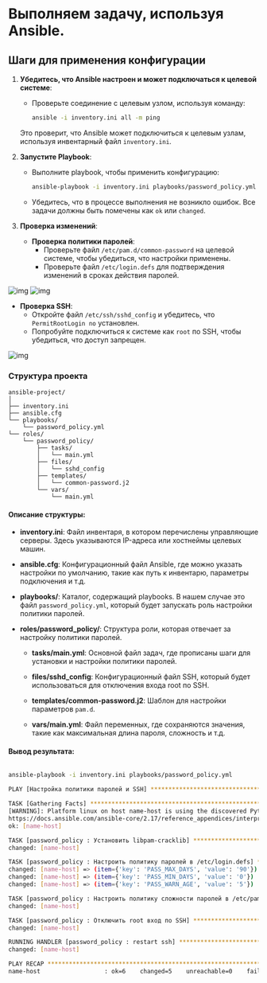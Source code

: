 # Выполняем задачу, используя Ansible.

## Шаги для применения конфигурации

1. **Убедитесь, что Ansible настроен и может подключаться к целевой системе**:
   - Проверьте соединение с целевым узлом, используя команду:

     ```bash
     ansible -i inventory.ini all -m ping
     ```

   Это проверит, что Ansible может подключиться к целевым узлам, используя инвентарный файл `inventory.ini`.

2. **Запустите Playbook**:
   - Выполните playbook, чтобы применить конфигурацию:

     ```bash
     ansible-playbook -i inventory.ini playbooks/password_policy.yml
     ```

   - Убедитесь, что в процессе выполнения не возникло ошибок. Все задачи должны быть помечены как `ok` или `changed`.

3. **Проверка изменений**:
   - **Проверка политики паролей**:
     - Проверьте файл `/etc/pam.d/common-password` на целевой системе, чтобы убедиться, что настройки применены.
     - Проверьте файл `/etc/login.defs` для подтверждения изменений в сроках действия паролей.

![img](💀Task14/img/pass.png)
![img](💀Task14/img/pass-d.png)

   - **Проверка SSH**:
     - Откройте файл `/etc/ssh/sshd_config` и убедитесь, что `PermitRootLogin no` установлен.
     - Попробуйте подключиться к системе как `root` по SSH, чтобы убедиться, что доступ запрещен.

![img](💀Task14/img/ssh-no-root.png)

### Структура проекта

```
ansible-project/
│
├── inventory.ini
├── ansible.cfg
└── playbooks/
    └── password_policy.yml
└── roles/
    └── password_policy/
        ├── tasks/
        │   └── main.yml
        ├── files/
        │   └── sshd_config
        ├── templates/
        │   └── common-password.j2
        └── vars/
            └── main.yml
```

#### Описание структуры:

- **inventory.ini**: Файл инвентаря, в котором перечислены управляющие серверы. Здесь указываются IP-адреса или хостнеймы целевых машин.
  
- **ansible.cfg**: Конфигурационный файл Ansible, где можно указать настройки по умолчанию, такие как путь к инвентарю, параметры подключения и т.д.

- **playbooks/**: Каталог, содержащий playbooks. В нашем случае это файл `password_policy.yml`, который будет запускать роль настройки политики паролей.

- **roles/password_policy/**: Структура роли, которая отвечает за настройку политики паролей.

  - **tasks/main.yml**: Основной файл задач, где прописаны шаги для установки и настройки политики паролей.

  - **files/sshd_config**: Конфигурационный файл SSH, который будет использоваться для отключения входа root по SSH.

  - **templates/common-password.j2**: Шаблон для настройки параметров `pam.d`.

  - **vars/main.yml**: Файл переменных, где сохраняются значения, такие как максимальная длина пароля, сложность и т.д.

#### Вывод результата:

``` bash

ansible-playbook -i inventory.ini playbooks/password_policy.yml

PLAY [Настройка политики паролей и SSH] ****************************************************************************************************************************************************************************************

TASK [Gathering Facts] *********************************************************************************************************************************************************************************************************
[WARNING]: Platform linux on host name-host is using the discovered Python interpreter at /usr/bin/python3.8, but future installation of another Python interpreter could change the meaning of that path. See
https://docs.ansible.com/ansible-core/2.17/reference_appendices/interpreter_discovery.html for more information.
ok: [name-host]

TASK [password_policy : Установить libpam-cracklib] ****************************************************************************************************************************************************************************
changed: [name-host]

TASK [password_policy : Настроить политику паролей в /etc/login.defs] **********************************************************************************************************************************************************
changed: [name-host] => (item={'key': 'PASS_MAX_DAYS', 'value': '90'})
changed: [name-host] => (item={'key': 'PASS_MIN_DAYS', 'value': '0'})
changed: [name-host] => (item={'key': 'PASS_WARN_AGE', 'value': '5'})

TASK [password_policy : Настроить политику сложности паролей в /etc/pam.d/common-password] *************************************************************************************************************************************
changed: [name-host]

TASK [password_policy : Отключить root вход по SSH] ****************************************************************************************************************************************************************************
changed: [name-host]

RUNNING HANDLER [password_policy : restart ssh] ********************************************************************************************************************************************************************************
changed: [name-host]

PLAY RECAP *********************************************************************************************************************************************************************************************************************
name-host                  : ok=6    changed=5    unreachable=0    failed=0    skipped=0    rescued=0    ignored=0


```